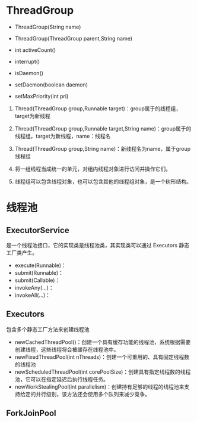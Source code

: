 # ThreadGroup

- ThreadGroup(String name)
- ThreadGroup(ThreadGroup parent,String name)

- int activeCount()
- interrupt()
- isDaemon()
- setDaemon(boolean daemon)
- setMaxPriority(int pri)


 1. Thread(ThreadGroup group,Runnable target)：group属于的线程组，target为新线程
 2. Thread(ThreadGroup group,Runnable target,String name)：group属于的线程组，target为新线程，name：线程名
 3. Thread(ThreadGroup group,String name)：新线程名为name，属于group线程组


1. 将一组线程当成统一的单元，对组内线程对象进行访问并操作它们。
2. 线程组可以包含线程对象，也可以包含其他的线程组对象，是一个树形结构。


# 线程池

## ExecutorService

是一个线程池接口，它的实现类是线程池类，其实现类可以通过 Executors 静态工厂类产生。

- execute(Runnable)：
- submit(Runnable)：
- submit(Callable)： 
- invokeAny(...)：  
- invokeAll(...)： 


## Executors

包含多个静态工厂方法来创建线程池

- newCachedThreadPool()：创建一个具有缓存功能的线程池，系统根据需要创建线程，这些线程将会被缓存在线程池中。 
- newFixedThreadPool(int nThreads)：创建一个可重用的、具有固定线程数的线程池 
- newScheduledThreadPool(int corePoolSize)：创建具有指定线程数的线程池，它可以在指定延迟后执行线程任务。 
- newWorkStealingPool(int parallelism)：创建持有足够的线程的线程池来支持给定的并行级别，该方法还会使用多个队列来减少竞争。

## ForkJoinPool